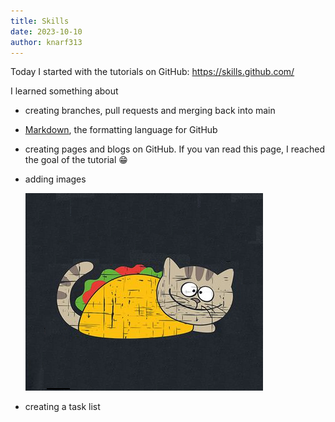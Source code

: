 ```yaml
---
title: Skills
date: 2023-10-10
author: knarf313
---
```

Today I started with the tutorials on GitHub: https://skills.github.com/

I learned something about
* creating branches, pull requests and merging back into main
* [Markdown](https://docs.github.com/en/get-started/writing-on-github/getting-started-with-writing-and-formatting-on-github/basic-writing-and-formatting-syntax), the formatting language for GitHub
* creating pages and blogs on GitHub. If you van read this page, I reached the goal of the tutorial 😁
* adding images

   ![image of tacocat](/_images/tacocat_.png)
* creating a task list
